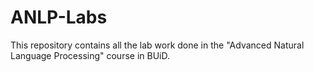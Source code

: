 # ANLP-Labs

This repository contains all the lab work done in the "Advanced Natural Language Processing" course in BUiD. 

